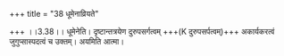 +++
title = "38 धूमेनाव्रियते"

+++
।।3.38।। धूमेनेति। दृष्टान्तत्रयेण दुरुपसर्गत्वम् +++(K दुरुपसर्पत्वम्)+++
अकार्यकरत्वं जुगुप्सास्पदत्वं च उक्तम्। अयमिति आत्मा।
